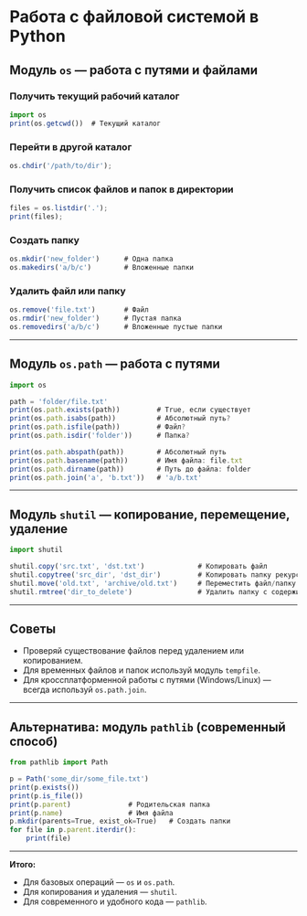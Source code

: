# Работа с файловой системой в Python

## Модуль `os` — работа с путями и файлами

### Получить текущий рабочий каталог

```jsx
import os
print(os.getcwd())  # Текущий каталог
```

### Перейти в другой каталог

```jsx
os.chdir('/path/to/dir');
```

### Получить список файлов и папок в директории

```jsx
files = os.listdir('.');
print(files);
```

### Создать папку

```jsx
os.mkdir('new_folder')      # Одна папка
os.makedirs('a/b/c')        # Вложенные папки
```

### Удалить файл или папку

```jsx
os.remove('file.txt')       # Файл
os.rmdir('new_folder')      # Пустая папка
os.removedirs('a/b/c')      # Вложенные пустые папки
```

---

## Модуль `os.path` — работа с путями

```jsx
import os

path = 'folder/file.txt'
print(os.path.exists(path))         # True, если существует
print(os.path.isabs(path))          # Абсолютный путь?
print(os.path.isfile(path))         # Файл?
print(os.path.isdir('folder'))      # Папка?

print(os.path.abspath(path))        # Абсолютный путь
print(os.path.basename(path))       # Имя файла: file.txt
print(os.path.dirname(path))        # Путь до файла: folder
print(os.path.join('a', 'b.txt'))   # 'a/b.txt'
```

---

## Модуль `shutil` — копирование, перемещение, удаление

```jsx
import shutil

shutil.copy('src.txt', 'dst.txt')             # Копировать файл
shutil.copytree('src_dir', 'dst_dir')         # Копировать папку рекурсивно
shutil.move('old.txt', 'archive/old.txt')     # Переместить файл/папку
shutil.rmtree('dir_to_delete')                # Удалить папку с содержимым
```

---

## Советы

- Проверяй существование файлов перед удалением или копированием.
- Для временных файлов и папок используй модуль `tempfile`.
- Для кроссплатформенной работы с путями (Windows/Linux) — всегда используй `os.path.join`.

---

## Альтернатива: модуль `pathlib` (современный способ)

```jsx
from pathlib import Path

p = Path('some_dir/some_file.txt')
print(p.exists())
print(p.is_file())
print(p.parent)              # Родительская папка
print(p.name)                # Имя файла
p.mkdir(parents=True, exist_ok=True)   # Создать папки
for file in p.parent.iterdir():
    print(file)
```

---

**Итого:**

- Для базовых операций — `os` и `os.path`.
- Для копирования и удаления — `shutil`.
- Для современного и удобного кода — `pathlib`.
